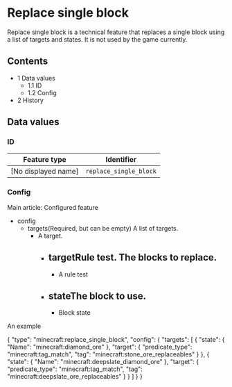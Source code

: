 # Replace single block
Replace single block is a technical feature that replaces a single block using a list of targets and states. It is not used by the game currently.

## Contents
- 1 Data values
	- 1.1 ID
	- 1.2 Config
- 2 History

## Data values
### ID
| Feature type        | Identifier             |
|---------------------|------------------------|
| [No displayed name] | `replace_single_block` |

### Config
Main article: Configured feature
- config
	- targets(Required, but can be empty) A list of targets.
		- A target.
			- targetRule test. The blocks to replace.
				- 
				- A rule test
			- stateThe block to use.
				- 
				- Block state


An example

{
  "type": "minecraft:replace_single_block",
  "config": {
    "targets": [
      {
        "state": {
          "Name": "minecraft:diamond_ore"
        },
        "target": {
          "predicate_type": "minecraft:tag_match",
          "tag": "minecraft:stone_ore_replaceables"
        }
      },
      {
        "state": {
          "Name": "minecraft:deepslate_diamond_ore"
        },
        "target": {
          "predicate_type": "minecraft:tag_match",
          "tag": "minecraft:deepslate_ore_replaceables"
        }
      }
    ]
  }
}




